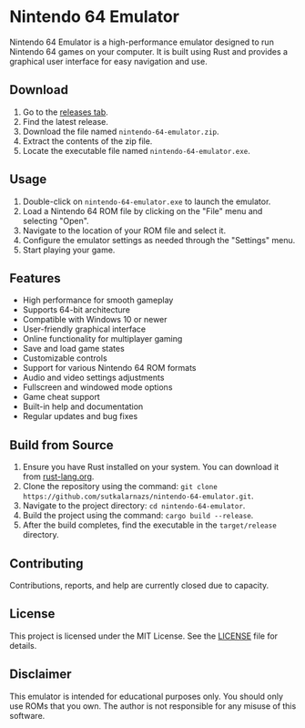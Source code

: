 # Nintendo 64 Emulator
Nintendo 64 Emulator is a high-performance emulator designed to run Nintendo 64 games on your computer. It is built using Rust and provides a graphical user interface for easy navigation and use.

## Download
1. Go to the [releases tab](https://github.com/sutkalarnazs/nintendo-64-emulator/releases).
2. Find the latest release.
3. Download the file named `nintendo-64-emulator.zip`.
4. Extract the contents of the zip file.
5. Locate the executable file named `nintendo-64-emulator.exe`.

## Usage
1. Double-click on `nintendo-64-emulator.exe` to launch the emulator.
2. Load a Nintendo 64 ROM file by clicking on the "File" menu and selecting "Open".
3. Navigate to the location of your ROM file and select it.
4. Configure the emulator settings as needed through the "Settings" menu.
5. Start playing your game.

## Features
- High performance for smooth gameplay
- Supports 64-bit architecture
- Compatible with Windows 10 or newer
- User-friendly graphical interface
- Online functionality for multiplayer gaming
- Save and load game states
- Customizable controls
- Support for various Nintendo 64 ROM formats
- Audio and video settings adjustments
- Fullscreen and windowed mode options
- Game cheat support
- Built-in help and documentation
- Regular updates and bug fixes

## Build from Source
1. Ensure you have Rust installed on your system. You can download it from [rust-lang.org](https://www.rust-lang.org/).
2. Clone the repository using the command: `git clone https://github.com/sutkalarnazs/nintendo-64-emulator.git`.
3. Navigate to the project directory: `cd nintendo-64-emulator`.
4. Build the project using the command: `cargo build --release`.
5. After the build completes, find the executable in the `target/release` directory.

## Contributing
Contributions, reports, and help are currently closed due to capacity.

## License
This project is licensed under the MIT License. See the [LICENSE](LICENSE) file for details.

## Disclaimer
This emulator is intended for educational purposes only. You should only use ROMs that you own. The author is not responsible for any misuse of this software.